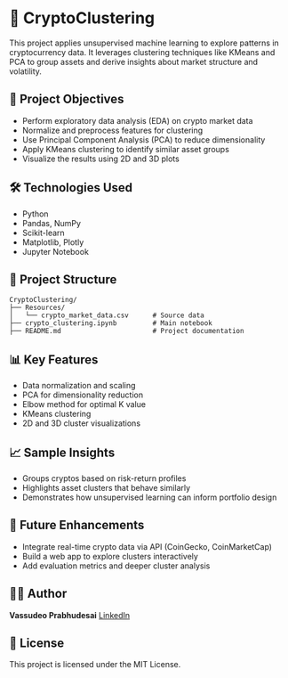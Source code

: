 

# 🧠 CryptoClustering


This project applies unsupervised machine learning to explore patterns in cryptocurrency data. It leverages clustering techniques like KMeans and PCA to group assets and derive insights about market structure and volatility.


## 📌 Project Objectives


- Perform exploratory data analysis (EDA) on crypto market data
- Normalize and preprocess features for clustering
- Use Principal Component Analysis (PCA) to reduce dimensionality
- Apply KMeans clustering to identify similar asset groups
- Visualize the results using 2D and 3D plots


## 🛠 Technologies Used


- Python
- Pandas, NumPy
- Scikit-learn
- Matplotlib, Plotly
- Jupyter Notebook


## 📁 Project Structure


```
CryptoClustering/
├── Resources/
│   └── crypto_market_data.csv      # Source data
├── crypto_clustering.ipynb         # Main notebook
├── README.md                       # Project documentation
```


## 📊 Key Features


- Data normalization and scaling
- PCA for dimensionality reduction
- Elbow method for optimal K value
- KMeans clustering
- 2D and 3D cluster visualizations


## 📈 Sample Insights


- Groups cryptos based on risk-return profiles
- Highlights asset clusters that behave similarly
- Demonstrates how unsupervised learning can inform portfolio design


## 🚀 Future Enhancements


- Integrate real-time crypto data via API (CoinGecko, CoinMarketCap)
- Build a web app to explore clusters interactively
- Add evaluation metrics and deeper cluster analysis


## 👨‍💻 Author


**Vassudeo Prabhudesai** 
[LinkedIn](https://www.linkedin.com/in/vassudeo-prabhudesai-508162b3/)


## 📄 License


This project is licensed under the MIT License.
